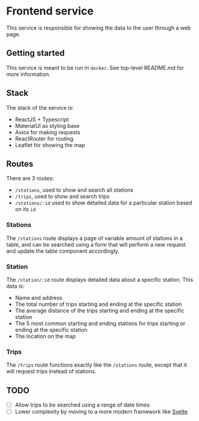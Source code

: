 # Frontend service

This service is responsible for showing the data to the user through a web page.

## Getting started

This service is meant to be run in `docker`. See top-level README.md for more information.

## Stack

The stack of the service is:

- ReactJS + Typescript
- MaterialUI as styling base
- Axios for making requests
- ReactRouter for routing
- Leaflet for showing the map

## Routes

There are 3 routes: 

- `/stations`, used to show and search all stations
- `/trips`, used to show and search trips
- `/stations/:id` used to show detailed data for a particular station based on its `id`

### Stations

The `/stations` route displays a page of variable amount of stations in a table, and can be searched using a form that will perform a new request and update the table component accordingly.

### Station

The `/station/:id` route displays detailed data about a specific station. This data is:

- Name and address
- The total number of trips starting and ending at the specific station
- The average distance of the trips starting and ending at the specific station
- The 5 most common starting and ending stations for trips starting or ending at the specific station
- The location on the map

### Trips

The `/trips` route functions exactly like the `/stations` route, except that it will request trips instead of stations.

## TODO

- [ ] Allow trips to be searched using a range of date times
- [ ] Lower complexity by moving to a more modern framework like [Svelte](https://svelte.dev/)
